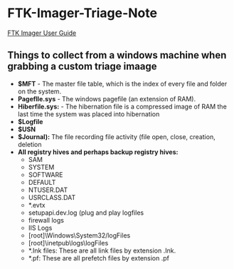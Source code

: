# FTK-Imager-Triage-Note

[FTK Imager User Guide](./Files/FTKImager_UserGuide.pdf)

## Things to collect from a windows machine when grabbing a custom triage imaage

* **$MFT** - The master file table, which is the index of every file and folder on the system.
* **Pageflle.sys** - The windows pagefile (an extension of RAM).
* **Hiberfile.sys:** - The hibernation file is a compressed image of RAM the last time the system was placed
into hibernation
* **$Logfile**
* **$USN**
* **$Journal):** The file recording file activity (file open, close, creation, deletion
* **All registry hives and perhaps backup registry hives:**
  * SAM
  * SYSTEM
  * SOFTWARE
  * DEFAULT
  * NTUSER.DAT
  * USRCLASS.DAT
  * *.evtx
  * setupapi.dev.log (plug and play logfiles
  * firewall logs
  * IIS Logs
  * [root]\Windows\System32/logFiles
  * [root]\inetpub\logs\logFiles
  * *.Ink files: These are all link files by extension .Ink.
  * *.pf: These are all prefetch files by extension .pf

